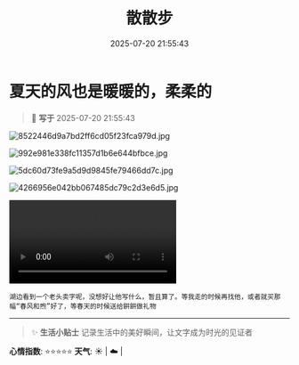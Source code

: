﻿---
title: 散散步
date: 2025-07-20 21:55:43
tags:
  - 生活
categories:
  - 生活随笔
cover: http://img.upoorcake.cn/upoorcake/006cn0osly1g0eelppqd8j32402407px.jpg
description:
---

# 夏天的风也是暖暖的，柔柔的

> 📅 **写于** 2025-07-20 21:55:43

![8522446d9a7bd2ff6cd05f23fca979d.jpg](http://img.upoorcake.cn/upoorcake/202507202157921.jpg)

![992e981e338fc11357d1b6e644bfbce.jpg](http://img.upoorcake.cn/upoorcake/202507202158733.jpg)

![5dc60d73fe9a5d9d9845fe79466dd7c.jpg](http://img.upoorcake.cn/upoorcake/202507202159736.jpg)

![4266956e042bb067485dc79c2d3e6d5.jpg](http://img.upoorcake.cn/upoorcake/202507202159355.jpg)

![](ae6253fbdd9744fab26a686e8974e37e.mp4)


	湖边看到一个老头卖字呢，没想好让他写什么，暂且算了。等我走的时候再找他，或者就买那幅“春风和煦”好了，等春天的时候送给餠餠做礼物
---

> ✨ **生活小贴士**
> 记录生活中的美好瞬间，让文字成为时光的见证者

**心情指数**: ⭐⭐⭐⭐⭐
**天气**: ☀️ | ☁️ |

